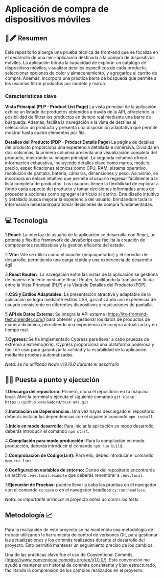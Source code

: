 # Aplicación de compra de dispositivos móviles

## 📜🖋️ Resumen

Este repositorio alberga una prueba técnica de front-end que se focaliza en el desarrollo de una mini-aplicación destinada a la compra de dispositivos móviles. La aplicación brinda la capacidad de explorar un catálogo de dispositivos móviles, visualizar detalles específicos de cada producto, seleccionar opciones de color y almacenamiento, y agregarlos al carrito de compra. Además, incorpora una práctica barra de búsqueda que permite a los usuarios filtrar productos por modelo y marca.

### Características clave

**Vista Principal (PLP - Product List Page)** La vista principal de la aplicación exhibe un listado de productos obtenidos a través de la API, ofreciendo la posibilidad de filtrar los productos en tiempo real mediante una barra de búsqueda. Además, facilita la navegación a la vista de detalles al seleccionar un producto y presenta una disposición adaptativa que permite mostrar hasta cuatro elementos por fila.

**Detalles del Producto (PDP - Product Details Page)** La página de detalles del producto proporciona una experiencia detallada e inmersiva. Dividida en dos columnas, la primera columna presenta una visualización completa del producto, mostrando su imagen principal. La segunda columna ofrece información exhaustiva, incluyendo detalles clave como marca, modelo, precio, especificaciones técnicas como CPU, RAM, sistema operativo, resolución de pantalla, batería, cámaras, dimensiones y peso.
Asimismo, se incorpora un enlace intuitivo que permite al usuario regresar fácilmente a la lista completa de productos. Los usuarios tienen la flexibilidad de explorar a fondo cada aspecto del producto y tomar decisiones informadas antes de proceder a acciones como agregar el artículo al carrito. Este diseño intuitivo y detallado busca mejorar la experiencia del usuario, brindándole toda la información necesaria para tomar decisiones de compra fundamentadas.

## 💻 Tecnología

1.**React:** La interfaz de usuario de la aplicación se desarrolla con React, un potente y flexible framework de JavaScript que facilita la creación de componentes reutilizables y la gestión eficiente del estado.

2.**Vite:** Vite se utiliza como el bundler (empaquetador) y el servidor de desarrollo, permitiendo una carga rápida y una experiencia de desarrollo ágil.

3.**React Router:**: La navegación entre las vistas de la aplicación se gestiona de manera eficiente mediante React Router, facilitando la transición fluida entre la Vista Principal (PLP) y la Vista de Detalles del Producto (PDP).

4.**CSS y Estilos Adaptables:** La presentación atractiva y adaptable de la aplicación se logra mediante estilos CSS, garantizando una experiencia de usuario consistente en diferentes dispositivos y resoluciones de pantalla.

5.**API de Datos Externa:** Se integra la API externa (https://itx-frontend-test.onrender.com/) para obtener y gestionar los datos de productos de manera dinámica, permitiendo una experiencia de compra actualizada y en tiempo real.

7.**Cypress:**:Se ha implementado Cypress para llevar a cabo pruebas de extremo a extremo(e2e). Cypress proporciona una plataforma poderosa y fácil de usar para garantizar la calidad y la estabilidad de la aplicación mediante pruebas automatizadas.

_Nota: se ha utilizado Node v18.16.0 durante el desarrollo_

## 🚀🔥 Puesta a punto y ejecución

1.**Descarga del repositorio:** Primero, clona el repositorio en tu máquina local. Abre la terminal y ejecuta el siguiente comando `git clone https://github.com/GadorH/test-ams.git`.

2.**Instalación de Dependencias:** Una vez hayas descargado el repositorio, deberás instalar las dependencias con el siguiente comando `npm install`.

3.**Inicio en modo desarrollo:** Para iniciar la aplicación en modo desarrollo, deberás introducir el comando `npm start`.

4.**Compilación para modo producción:** Para la compilación en modo producción, deberás introducir el comando `npm run build`.

5.**Comprobación de Código(Lint):** Para ello, debes introducir el comando `npm run lint`.

6.**Configuración variables de entorno:** Dentro del repositorio encontrarás un archivo `.env.local.example` que deberás renombrar a `.env.local`.

7.**Ejecución de Pruebas:** puedes llevar a cabo las pruebas en el navegador con el comando `cy:open` o en el navegador headless `cy:run:headless`.

_Nota: es importante arrancar el proyecto antes de correr los tests._

## Metodología 📈

Para la realización de este proyecto se ha mantenido una metodología de trabajo utilizando la herramienta de control de verisones Git, para gestionar las actualizaciones y los commits realizados durante el desarrollo del proyecto. Esto permitió mantener un seguimiento preciso de los cambios.

Una de las prácticas clave fue el uso de Conventional Commits, (https://www.conventionalcommits.org/en/v1.0.0/). Esta convención me ayudó a mantener un historial de commits consistente y bien estructurado, facilitando la comprensión de los cambios realizados en el proyecto.
